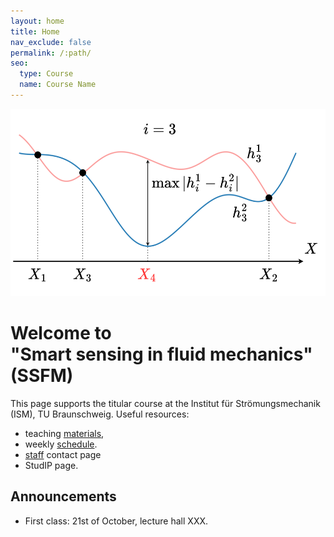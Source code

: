```yaml
---
layout: home
title: Home
nav_exclude: false
permalink: /:path/
seo:
  type: Course
  name: Course Name
---
```

<img src="/assets/images/disagreement.png" alt="drawing" height="300"/>

# Welcome to <br/> **"Smart sensing in fluid mechanics"** (SSFM)

This page supports the titular course at the Institut für Strömungsmechanik (ISM), TU Braunschweig.
Useful resources:

- teaching [materials](materials.md),
- weekly [schedule](schedule.md).
- [staff](staff.md) contact page
- StudIP page.

## Announcements

- First class: 21st of October, lecture hall XXX.
